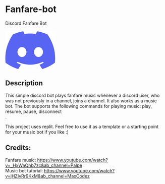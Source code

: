 # Fanfare-bot
Discord Fanfare Bot <br /> <br />
![DC Logo](https://github.com/Catacity/Fanfare-bot/blob/main/dc.png "Discord logo") <br />

Description
------
This simple discord bot plays fanfare music whenever a discord user, who was not previously in a channel, joins a channel.
It also works as a music bot. The bot supports the following commands for playing music: play, resume, pause, disconnect <br />.

This project uses replit. Feel free to use it as a template or a starting point for your music bot if you like :)

Credits:
------
Fanfare music: https://www.youtube.com/watch?v=_HxWaQhb7zc&ab_channel=Palpe <br />
Music bot tutorial: https://www.youtube.com/watch?v=jHZlvRr9KxM&ab_channel=MaxCodez

